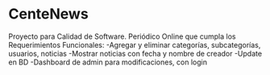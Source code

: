 # CenteNews
Proyecto para Calidad de Software. Periódico Online que cumpla los Requerimientos Funcionales:
-Agregar y eliminar categorías, subcategorías, usuarios, noticias
-Mostrar noticias con fecha y nombre de creador
-Update en BD
-Dashboard de admin para modificaciones, con login


